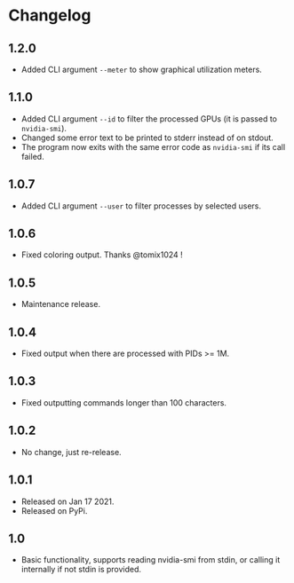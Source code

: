 # Changelog

## 1.2.0
- Added CLI argument `--meter` to show graphical utilization meters.

## 1.1.0

- Added CLI argument `--id` to filter the processed GPUs (it is passed to `nvidia-smi`).
- Changed some error text to be printed to stderr instead of on stdout.
- The program now exits with the same error code as `nvidia-smi` if its call failed.

## 1.0.7

- Added CLI argument `--user` to filter processes by selected users.

## 1.0.6

- Fixed coloring output. Thanks @tomix1024 !

## 1.0.5

- Maintenance release.

## 1.0.4

- Fixed output when there are processed with PIDs >= 1M.

## 1.0.3

- Fixed outputting commands longer than 100 characters.

## 1.0.2

- No change, just re-release.

## 1.0.1

- Released on Jan 17 2021.
- Released on PyPi.

## 1.0

- Basic functionality, supports reading nvidia-smi from stdin, or calling it internally if not stdin is provided.
